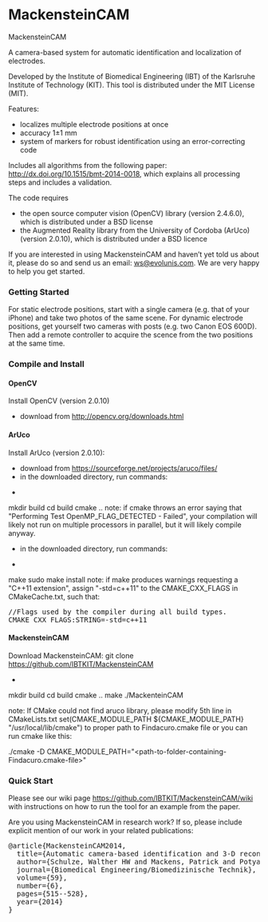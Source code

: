 
MackensteinCAM
==============

MackensteinCAM

A camera-based system for automatic identification and localization of electrodes.

Developed by the Institute of Biomedical Engineering (IBT) of the Karlsruhe Institute of Technology (KIT).
This tool is distributed under the MIT License (MIT).

Features:
- localizes multiple electrode positions at once
- accuracy 1±1 mm
- system of markers for robust identification using an error-correcting code

Includes all algorithms from the following paper:
http://dx.doi.org/10.1515/bmt-2014-0018, which explains all processing steps and includes a validation.

The code requires

* the open source computer vision (OpenCV) library (version 2.4.6.0), which is distributed under a BSD license
* the Augmented Reality library from the University of Cordoba (ArUco) (version 2.0.10), which is distributed under a BSD licence

If you are interested in using MackensteinCAM and haven’t yet told us about it, please do so and send us an email: ws@evolunis.com. We are very happy to help you get started.

### Getting Started

For static electrode positions, start with a single camera (e.g. that of your iPhone) and take two photos of the same scene.
For dynamic electrode positions, get yourself two cameras with posts (e.g. two Canon EOS 600D). Then add a remote controller to acquire the scence from the two positions at the same time. 

### Compile and Install

#### OpenCV
Install OpenCV (version 2.0.10)
* download from http://opencv.org/downloads.html

#### ArUco
Install ArUco (version 2.0.10):
* download from https://sourceforge.net/projects/aruco/files/
* in the downloaded directory, run commands:
* <pre>
mkdir build
cd build
cmake ..
</pre>
note: if cmake throws an error saying that "Performing Test OpenMP_FLAG_DETECTED - Failed", your compilation will likely not run on multiple processors in parallel, but it will likely compile anyway.
* in the downloaded directory, run commands:
* <pre>
make
sudo make install
</pre>
note: if make produces warnings requesting a "C++11 extension", assign "-std=c++11" to the CMAKE_CXX_FLAGS in CMakeCache.txt, such that:
<pre>
//Flags used by the compiler during all build types.
CMAKE_CXX_FLAGS:STRING=-std=c++11
</pre>

#### MackensteinCAM
Download MackensteinCAM:
 git clone https://github.com/IBTKIT/MackensteinCAM
* <pre>
mkdir build
cd build
cmake ..
make
 ./MackenteinCAM
</pre>

note:
If CMake could not find aruco library, please modify 5th line in CMakeLists.txt
set(CMAKE_MODULE_PATH ${CMAKE_MODULE_PATH} "/usr/local/lib/cmake") to proper path to Findacuro.cmake file or you can run  cmake like this:

./cmake -D CMAKE_MODULE_PATH="<path-to-folder-containing-Findacuro.cmake-file>" <path-to-sources>


### Quick Start
Please see our wiki page https://github.com/IBTKIT/MackensteinCAM/wiki with instructions on how to run the tool for an example from the paper.

Are you using MackensteinCAM in research work? If so, please include explicit mention of our work in your related publications:

<pre>
@article{MackensteinCAM2014,
  title={Automatic camera-based identification and 3-D reconstruction of electrode positions in electrocardiographic imaging},
  author={Schulze, Walther HW and Mackens, Patrick and Potyagaylo, Danila and Rhode, Kawal and T{\"u}l{\"u}men, Erol and Schimpf, Rainer and Papavassiliu, Theano and Borggrefe, Martin and D{\"o}ssel, Olaf},
  journal={Biomedical Engineering/Biomedizinische Technik},
  volume={59},
  number={6},
  pages={515--528},
  year={2014}
}
</pre>
